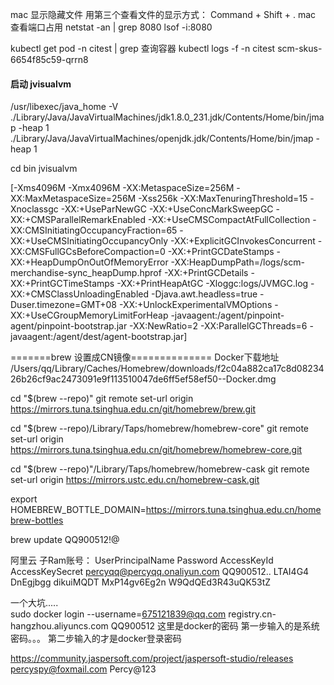 mac 显示隐藏文件    用第三个查看文件的显示方式：    Command + Shift + .
mac 查看端口占用    netstat -an | grep 8080         lsof -i:8080            


kubectl  get pod -n citest  | grep		查询容器
kubectl  logs -f -n citest scm-skus-6654f85c59-qrrn8



#### 启动 jvisualvm
/usr/libexec/java_home -V
./Library/Java/JavaVirtualMachines/jdk1.8.0_231.jdk/Contents/Home/bin/jmap -heap 1
./Library/Java/JavaVirtualMachines/openjdk.jdk/Contents/Home/bin/jmap -heap 1

cd bin 
jvisualvm

[-Xms4096M -Xmx4096M -XX:MetaspaceSize=256M -XX:MaxMetaspaceSize=256M -Xss256k
 -XX:MaxTenuringThreshold=15 -Xnoclassgc
 -XX:+UseParNewGC -XX:+UseConcMarkSweepGC -XX:+CMSParallelRemarkEnabled
 -XX:+UseCMSCompactAtFullCollection -XX:CMSInitiatingOccupancyFraction=65
 -XX:+UseCMSInitiatingOccupancyOnly -XX:+ExplicitGCInvokesConcurrent
 -XX:CMSFullGCsBeforeCompaction=0 -XX:+PrintGCDateStamps
 -XX:+HeapDumpOnOutOfMemoryError 
     -XX:HeapDumpPath=/logs/scm-merchandise-sync_heapDump.hprof
 -XX:+PrintGCDetails -XX:+PrintGCTimeStamps -XX:+PrintHeapAtGC
 -Xloggc:logs/JVMGC.log
     -XX:+CMSClassUnloadingEnabled
 -Djava.awt.headless=true
 -Duser.timezone=GMT+08
 -XX:+UnlockExperimentalVMOptions -XX:+UseCGroupMemoryLimitForHeap
 -javaagent:/agent/pinpoint-agent/pinpoint-bootstrap.jar
 -XX:NewRatio=2 -XX:ParallelGCThreads=6
 -javaagent:/agent/dest/agent-bootstrap.jar]
 
 
 
=======brew 设置成CN镜像==============
Docker下载地址
/Users/qq/Library/Caches/Homebrew/downloads/f2c04a882ca17c8d0823426b26cf9ac2473091e9f113510047de6ff5ef58ef50--Docker.dmg

cd "$(brew --repo)"
git remote set-url origin https://mirrors.tuna.tsinghua.edu.cn/git/homebrew/brew.git
 
cd "$(brew --repo)/Library/Taps/homebrew/homebrew-core"
git remote set-url origin https://mirrors.tuna.tsinghua.edu.cn/git/homebrew/homebrew-core.git
 
cd "$(brew --repo)"/Library/Taps/homebrew/homebrew-cask
git remote set-url origin https://mirrors.ustc.edu.cn/homebrew-cask.git
 
export HOMEBREW_BOTTLE_DOMAIN=https://mirrors.tuna.tsinghua.edu.cn/homebrew-bottles

brew update
QQ900512!@

阿里云 子Ram账号：
UserPrincipalName				Password		AccessKeyId					 AccessKeySecret
percyqq@percyqq.onaliyun.com	QQ900512..		LTAI4G4 DnEgjbgg dikuiMQDT	 MxP14gv6Eg2n W9QdQEd3R43uQK53tZ


一个大坑.....  
sudo docker login --username=675121839@qq.com registry.cn-hangzhou.aliyuncs.com
QQ900512 这里是docker的密码
第一步输入的是系统密码。。。
第二步输入的才是docker登录密码


https://community.jaspersoft.com/project/jaspersoft-studio/releases
percyspy@foxmail.com
Percy@123



 
 